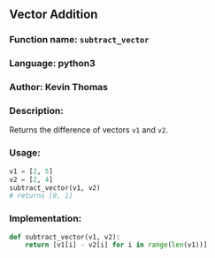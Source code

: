 ## Vector Addition

### Function name: `subtract_vector`
### Language: python3
### Author: Kevin Thomas

### Description:
Returns the difference of vectors `v1` and `v2`.


### Usage:

```py
v1 = [2, 5]
v2 = [2, 4]
subtract_vector(v1, v2)
# returns [0, 1]
```

### Implementation:
```py
def subtract_vector(v1, v2):
    return [v1[i] - v2[i] for i in range(len(v1))]
```